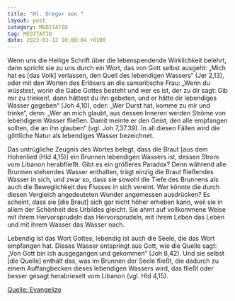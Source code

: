 ```yaml
---
title: "Hl. Gregor von "
layout: post
category: MEDITATIO
tag: MEDITATIO
date: 2023-03-12 10:00:04 +0100
---
```

Wenn uns die Heilige Schrift über die lebenspendende Wirklichkeit belehrt, dann spricht sie zu uns durch ein Wort, das von Gott selbst ausgeht: „Mich hat es [das Volk] verlassen, den Quell des lebendigen Wassers“ (Jer 2,13), oder mit den Worten des Erlösers an die samaritische Frau: „Wenn du wüsstest, worin die Gabe Gottes besteht und wer es ist, der zu dir sagt: Gib mir zu trinken!, dann hättest du ihn gebeten, und er hätte dir lebendiges Wasser gegeben“ (Joh 4,10), oder: „Wer Durst hat, komme zu mir und trinke“, denn: „Wer an mich glaubt, aus dessen Inneren werden Ströme von lebendigem Wasser fließen.<!--more--> Damit meinte er den Geist, den alle empfangen sollten, die an ihn glauben“ (vgl. Joh 7,37.39). In all diesen Fällen wird die göttliche Natur als lebendiges Wasser bezeichnet. 

Das untrügliche Zeugnis des Wortes belegt, dass die Braut [aus dem Hohenlied (Hld 4,15)] ein Brunnen lebendigen Wassers ist, dessen Strom vom Libanon herabfließt. Gibt es ein größeres Paradox? Denn während alle Brunnen stehendes Wasser enthalten, trägt einzig die Braut fließendes Wasser in sich, und zwar so, dass sie sowohl die Tiefe des Brunnens als auch die Beweglichkeit des Flusses in sich vereint. Wer könnte die durch diesen Vergleich angedeuteten Wunder angemessen ausdrücken? Es scheint, dass sie [die Braut] sich gar nicht höher erheben kann, weil sie in allem der Schönheit des Urbildes gleicht. Sie ahmt auf vollkommene Weise mit ihrem Hervorsprudeln das Hervorsprudeln, mit ihrem Leben das Leben und mit ihrem Wasser das Wasser nach. 

Lebendig ist das Wort Gottes, lebendig ist auch die Seele, die das Wort empfangen hat. Dieses Wasser entspringt aus Gott, wie die Quelle sagt: „Von Gott bin ich ausgegangen und gekommen“ (Joh 8,42). Und sie selbst [die Quelle] enthält das, was im Brunnen der Seele fließt, die dadurch zu einem Auffangbecken dieses lebendigen Wassers wird, das fließt oder besser gesagt herabrieselt vom Libanon (vgl. Hld 4,15).

[Quelle: Evangelizo](https://evangeliumtagfuertag.org/DE/gospel)